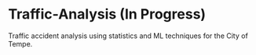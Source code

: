 # Traffic-Analysis (In Progress)
Traffic accident analysis using statistics and ML techniques for the City of Tempe.
